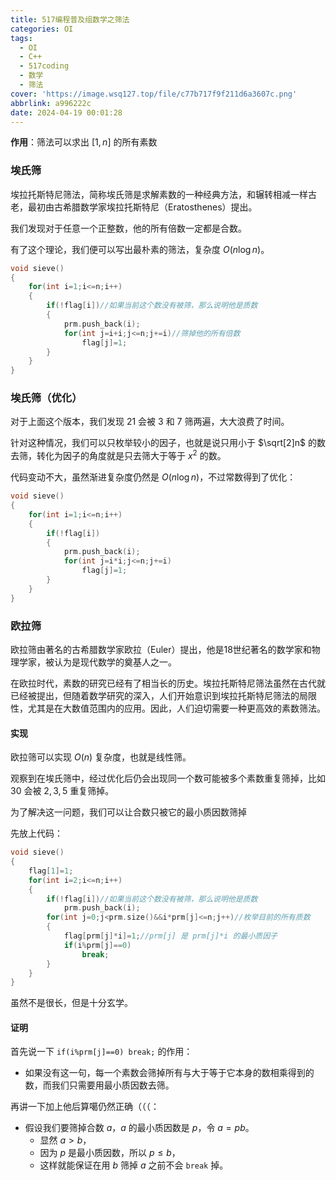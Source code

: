 ```yaml
---
title: 517编程普及组数学之筛法
categories: OI
tags:
  - OI
  - C++
  - 517coding
  - 数学
  - 筛法
cover: 'https://image.wsq127.top/file/c77b717f9f211d6a3607c.png'
abbrlink: a996222c
date: 2024-04-19 00:01:28
---
```

**作用**：筛法可以求出 $[1,n]$​ 的所有素数

### 埃氏筛

埃拉托斯特尼筛法，简称埃氏筛是求解素数的一种经典方法，和辗转相减一样古老，最初由古希腊数学家埃拉托斯特尼（Eratosthenes）提出。

我们发现对于任意一个正整数，他的所有倍数一定都是合数。

有了这个理论，我们便可以写出最朴素的筛法，复杂度 $O(n\log n)$​。

```c++
void sieve()
{
    for(int i=1;i<=n;i++)
    {
        if(!flag[i])//如果当前这个数没有被筛，那么说明他是质数
        {
            prm.push_back(i);
            for(int j=i+i;j<=n;j+=i)//筛掉他的所有倍数
                flag[j]=1;
        }
    }
}
```

### 埃氏筛（优化）

对于上面这个版本，我们发现 $21$ 会被 $3$ 和 $7$ 筛两遍，大大浪费了时间。

针对这种情况，我们可以只枚举较小的因子，也就是说只用小于 $\sqrt[2]n$ 的数去筛，转化为因子的角度就是只去筛大于等于 $x^2$ 的数。

代码变动不大，虽然渐进复杂度仍然是 $O(n\log n)$，不过常数得到了优化：

```c++
void sieve()
{
    for(int i=1;i<=n;i++)
    {
        if(!flag[i])
        {
            prm.push_back(i);
            for(int j=i*i;j<=n;j+=i)
                flag[j]=1;
        }
    }
}
```

### 欧拉筛

欧拉筛由著名的古希腊数学家欧拉（Euler）提出，他是18世纪著名的数学家和物理学家，被认为是现代数学的奠基人之一。

在欧拉时代，素数的研究已经有了相当长的历史。埃拉托斯特尼筛法虽然在古代就已经被提出，但随着数学研究的深入，人们开始意识到埃拉托斯特尼筛法的局限性，尤其是在大数值范围内的应用。因此，人们迫切需要一种更高效的素数筛法。

#### 实现

欧拉筛可以实现 $O(n)$ 复杂度，也就是线性筛。

观察到在埃氏筛中，经过优化后仍会出现同一个数可能被多个素数重复筛掉，比如 $30$ 会被 $2,3,5$​ 重复筛掉。

为了解决这一问题，我们可以让合数只被它的最小质因数筛掉

先放上代码：

```C++
void sieve()
{
    flag[1]=1;
    for(int i=2;i<=n;i++)
    {
        if(!flag[i])//如果当前这个数没有被筛，那么说明他是质数
            prm.push_back(i);
        for(int j=0;j<prm.size()&&i*prm[j]<=n;j++)//枚举目前的所有质数
        {
            flag[prm[j]*i]=1;//prm[j] 是 prm[j]*i 的最小质因子
            if(i%prm[j]==0)
                break;
        }
    }
}
```

虽然不是很长，但是十分玄学。

#### 证明

首先说一下 `if(i%prm[j]==0) break;` 的作用：

* 如果没有这一句，每一个素数会筛掉所有与大于等于它本身的数相乘得到的数，而我们只需要用最小质因数去筛。

再讲一下加上他后算噶仍然正确（（（：

* 假设我们要筛掉合数 $a$，$a$ 的最小质因数是 $p$，令 $a=pb$。
    * 显然 $a>b$，
    * 因为 $p$ 是最小质因数，所以 $p\le b$，
    * 这样就能保证在用 $b$ 筛掉 $a$ 之前不会 `break` 掉。
